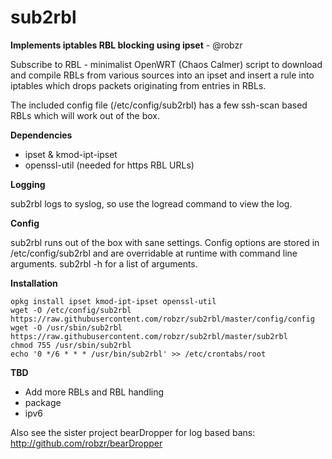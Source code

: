 # sub2rbl
**Implements iptables RBL blocking using ipset** - @robzr

Subscribe to RBL - minimalist OpenWRT (Chaos Calmer) script to download
and compile RBLs from various sources into an ipset and insert a rule
into iptables which drops packets originating from entries in RBLs.

The included config file (/etc/config/sub2rbl) has a few ssh-scan based 
RBLs which will work out of the box.

**Dependencies**
- ipset & kmod-ipt-ipset
- openssl-util (needed for https RBL URLs)

**Logging**

sub2rbl logs to syslog, so use the logread command to view the log.

**Config**

sub2rbl runs out of the box with sane settings. Config options are 
stored in /etc/config/sub2rbl and are overridable at runtime with 
command line arguments.  sub2rbl -h for a list of arguments.

**Installation**

	opkg install ipset kmod-ipt-ipset openssl-util
	wget -O /etc/config/sub2rbl https://raw.githubusercontent.com/robzr/sub2rbl/master/config/config
	wget -O /usr/sbin/sub2rbl https://raw.githubusercontent.com/robzr/sub2rbl/master/sub2rbl
	chmod 755 /usr/sbin/sub2rbl
	echo '0 */6 * * * /usr/bin/sub2rbl' >> /etc/crontabs/root

**TBD**
- Add more RBLs and RBL handling
- package
- ipv6

Also see the sister project bearDropper for log based bans: http://github.com/robzr/bearDropper
